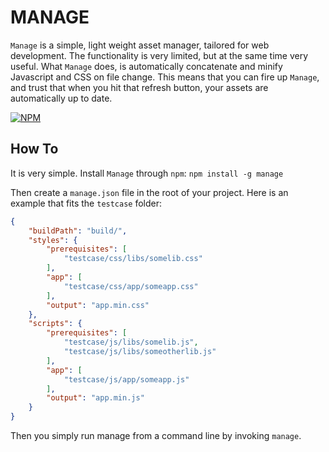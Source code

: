# MANAGE
`Manage` is a simple, light weight asset manager, tailored for web development. The functionality is very limited, but at the same time very useful. What `Manage` does, is automatically concatenate and minify Javascript and CSS on file change. This means that you can fire up `Manage`, and trust that when you hit that refresh button, your assets are automatically up to date.

[![NPM](https://nodei.co/npm/manage.png?downloads=true&downloadRank=true&stars=true)](https://nodei.co/npm/manage.png?downloads=true&downloadRank=true&stars=true)

## How To
It is very simple. Install `Manage` through `npm`: `npm install -g manage`

Then create a `manage.json` file in the root of your project. Here is an example that fits the `testcase` folder:

```json
{
	"buildPath": "build/",
	"styles": {
		"prerequisites": [
			"testcase/css/libs/somelib.css"
		],
		"app": [
			"testcase/css/app/someapp.css"
		],
		"output": "app.min.css"
	},
	"scripts": {
		"prerequisites": [
			"testcase/js/libs/somelib.js",
			"testcase/js/libs/someotherlib.js"
		],
		"app": [
			"testcase/js/app/someapp.js"
		],
		"output": "app.min.js"
	}
}
```

Then you simply run manage from a command line by invoking `manage`.

